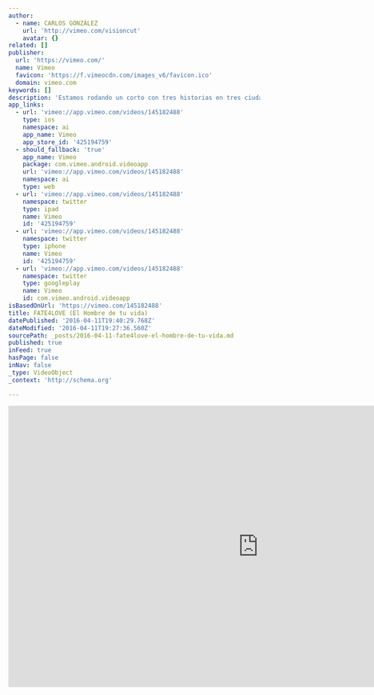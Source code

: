```yaml
---
author:
  - name: CARLOS GONZÁLEZ
    url: 'http://vimeo.com/visioncut'
    avatar: {}
related: []
publisher:
  url: 'https://vimeo.com/'
  name: Vimeo
  favicon: 'https://f.vimeocdn.com/images_v6/favicon.ico'
  domain: vimeo.com
keywords: []
description: 'Estamos rodando un corto con tres historias en tres ciudades: Habana, Madrid y Manhattan, y es en esta última donde conocemos a Marta, interpretada por Soraya Padrao, y con ella pasaremos de conocer el destino irremediable, a el tomar la responsabilidad de ser feliz.'
app_links:
  - url: 'vimeo://app.vimeo.com/videos/145182488'
    type: ios
    namespace: ai
    app_name: Vimeo
    app_store_id: '425194759'
  - should_fallback: 'true'
    app_name: Vimeo
    package: com.vimeo.android.videoapp
    url: 'vimeo://app.vimeo.com/videos/145182488'
    namespace: ai
    type: web
  - url: 'vimeo://app.vimeo.com/videos/145182488'
    namespace: twitter
    type: ipad
    name: Vimeo
    id: '425194759'
  - url: 'vimeo://app.vimeo.com/videos/145182488'
    namespace: twitter
    type: iphone
    name: Vimeo
    id: '425194759'
  - url: 'vimeo://app.vimeo.com/videos/145182488'
    namespace: twitter
    type: googleplay
    name: Vimeo
    id: com.vimeo.android.videoapp
isBasedOnUrl: 'https://vimeo.com/145182488'
title: FATE4LOVE (El Hombre de tu vida)
datePublished: '2016-04-11T19:40:29.768Z'
dateModified: '2016-04-11T19:27:36.560Z'
sourcePath: _posts/2016-04-11-fate4love-el-hombre-de-tu-vida.md
published: true
inFeed: true
hasPage: false
inNav: false
_type: VideoObject
_context: 'http://schema.org'

---
```

<iframe src="https://cdn.embedly.com/widgets/media.html?src=https%3A%2F%2Fplayer.vimeo.com%2Fvideo%2F145182488&amp;url=https%3A%2F%2Fvimeo.com%2F145182488&amp;image=http%3A%2F%2Fi.vimeocdn.com%2Fvideo%2F543217031_1280.jpg&amp;key=b7d04c9b404c499eba89ee7072e1c4f7&amp;type=text%2Fhtml&amp;schema=vimeo" width="1000" height="563" scrolling="no" frameborder="0" allowfullscreen="allowfullscreen" style=""></iframe>